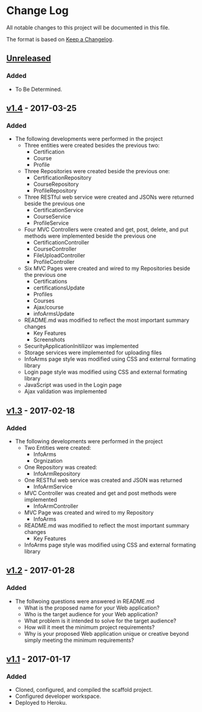 # Change Log
All notable changes to this project will be documented in this file.

The format is based on [Keep a Changelog](http://keepachangelog.com/).

## [Unreleased]
### Added
- To Be Determined.

## [v1.4] - 2017-03-25
### Added
- The following developments were performed in the project
    - Three entities were created besides the previous two: 
        - Certification
        - Course
        - Profile
    - Three Repositories were created beside the previous one: 
        - CertificationRepository
        - CourseRepository
        - ProfileRepository
    - Three RESTful web service were created and JSONs were returned beside the previous one
        - CertificationService
        - CourseService
        - ProfileService
    - Four MVC Controllers were created and get, post, delete, and put methods were implemented beside the previous one
        - CertificationController
        - CourseController
        - FileUploadController
        - ProfileController
    - Six MVC Pages were created and wired to my Repositories beside the previous one
        - Certifications
        - certificationsUpdate
        - Profiles
        - Courses
        - Ajax/course
        - infoArmsUpdate
    - README.md was modified to reflect the most important summary changes
        - Key Features
        - Screenshots
    - SecurityApplicationInitilizor was implemented
    - Storage services were implemented for uploading files
    - InfoArms page style was modified using CSS and external formating library
    - Login page style was modified using CSS and external formating library
    - JavaScript was used in the Login page
    - Ajax validation was implemented

## [v1.3] - 2017-02-18
### Added
- The following developments were performed in the project
    - Two Entities were created: 
        - InfoArms
        - Orgnization
    - One Repository was created: 
        - InfoArmRepository
    - One RESTful web service was created and JSON was returned
        - InfoArmService
    - MVC Controller was created and get and post methods were implemented
        - InfoArmController
    - MVC Page was created and wired to my Repository
        - InfoArms
    - README.md was modified to reflect the most important summary changes
        - Key Features
    - InfoArms page style was modified using CSS and external formating library

## [v1.2] - 2017-01-28
### Added
- The follwoing questions were answered in README.md
    - What is the proposed name for your Web application?
    - Who is the target audience for your Web application?
    - What problem is it intended to solve for the target audience?
    - How will it meet the minimum project requirements?
    - Why is your proposed Web application unique or creative beyond simply meeting the minimum requirements?

## [v1.1] - 2017-01-17
### Added
- Cloned, configured, and compiled the scaffold project.
- Configured developer workspace.
- Deployed to Heroku.

[Unreleased]: https://github.com/infsci2560sp17/full-stack-web-FarisAlotibi/compare/v1.2...HEAD
[v1.4]: https://github.com/infsci2560sp17/full-stack-web-FarisAlotibi/compare/v1.3...v1.4
[v1.3]: https://github.com/infsci2560sp17/full-stack-web-FarisAlotibi/compare/v1.2...v1.3
[v1.2]: https://github.com/infsci2560sp17/full-stack-web-FarisAlotibi/compare/v1.1...v1.2
[v1.1]: https://github.com/infsci2560sp17/full-stack-web-FarisAlotibi/compare/...v1.1
